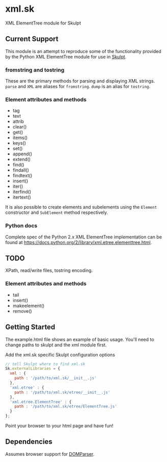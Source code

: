 xml.sk
=======

XML ElementTree module for Skulpt

## Current Support

This module is an attempt to reproduce some of the functionality provided by the Python XML ElementTree module for use in [Skulpt](http://www.skulpt.org/).

### fromstring and tostring

These are the primary methods for parsing and displaying XML strings. `parse` and `XML` are aliases for `fromstring`. `dump` is an alias for `tostring`.

### Element attributes and methods

* tag
* text
* attrib
* clear()
* get()
* items()
* keys()
* set()
* append()
* extend()
* find()
* findall()
* findtext()
* insert()
* iter()
* iterfind()
* itertext()

It is also possible to create elements and subelements using the `Element` constructor and `SubElement` method respectively.

### Python docs

Complete spec of the Python 2.x XML ElementTree implementation can be found at https://docs.python.org/2/library/xml.etree.elementtree.html.

## TODO

XPath, read/write files, tostring encoding.

### Element attributes and methods

* tail
* insert()
* makeelement()
* remove()

## Getting Started

The example.html file shows an example of basic usage. You'll need to change paths to skulpt and the xml module first.

Add the xml.sk specific Skulpt configuration options
```js
// tell Skulpt where to find xml.sk
Sk.externalLibraries = {
  xml : {
    path : '/path/to/xml.sk/__init__.js'
  },
  'xml.etree' : {
    path : '/path/to/xml.sk/etree/__init__.js'
  },
  'xml.etree.ElementTree' : {
    path : '/path/to/xml.sk/etree/ElementTree.js'
  }
};
```

Point your browser to your html page and have fun!

## Dependencies

Assumes browser support for [DOMParser](https://developer.mozilla.org/en-US/docs/Web/API/DOMParser).

